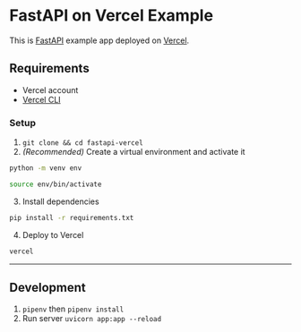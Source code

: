 # FastAPI on Vercel Example

This is [FastAPI](https://fastapi.tiangolo.com/) example app deployed on [Vercel](https://vercel.com/).

## Requirements

- Vercel account
- [Vercel CLI](https://vercel.com/cli)

### Setup

1. `git clone && cd fastapi-vercel`
2. _(Recommended)_ Create a virtual environment and activate it

```bash
python -m venv env

source env/bin/activate
```

3. Install dependencies

```bash
pip install -r requirements.txt
```

4. Deploy to Vercel

```bash
vercel
```

---

## Development

1. `pipenv` then `pipenv install`
2. Run server `uvicorn app:app --reload`